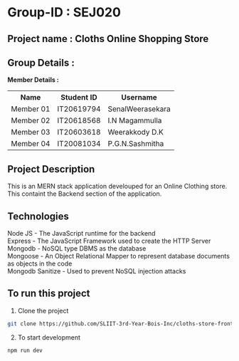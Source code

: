 # Group-ID : SEJ020
## Project name : Cloths Online Shopping Store
## Group Details :

**Member Details :**
<table>
<tr> 
  <th>Name</th>
  <th>Student ID</th> 
  <th>Username</th> 
</tr> 
<tr>
  <td>Member 01 </td>
  <td>IT20619794 </td>
  <td>SenalWeerasekara </td>
</tr>
<tr>
  <td>Member 02 </td>
  <td>IT20618568 </td>
  <td>I.N Magammulla </td>
</tr>
<tr>
  <td>Member 03 </td>
  <td>IT20603618 </td>
  <td>Weerakkody D.K </td>
</tr>
<tr>
  <td>Member 04 </td>
  <td>IT20081034 </td>
  <td>P.G.N.Sashmitha </td>
</tr>
</table>

## Project Description 
This is an MERN stack application develouped for an Online Clothing store. This containt the Backend section of the application. 

## Technologies 
Node JS - The JavaScript runtime for the backend <br>
Express - The JavaScript Framework used to create the HTTP Server <br>
Mongodb - NoSQL type DBMS as the database <br>
Mongoose - An Object Relational Mapper to represent database documents as objects in the code <br>
Mongodb Sanitize - Used to prevent NoSQL injection attacks <br>

## To run this project <br>
  1. Clone the project
  ```bash
  git clone https://github.com/SLIIT-3rd-Year-Bois-Inc/cloths-store-frontend
  ```
  2. To start development
  ```bash
  npm run dev
  ```
